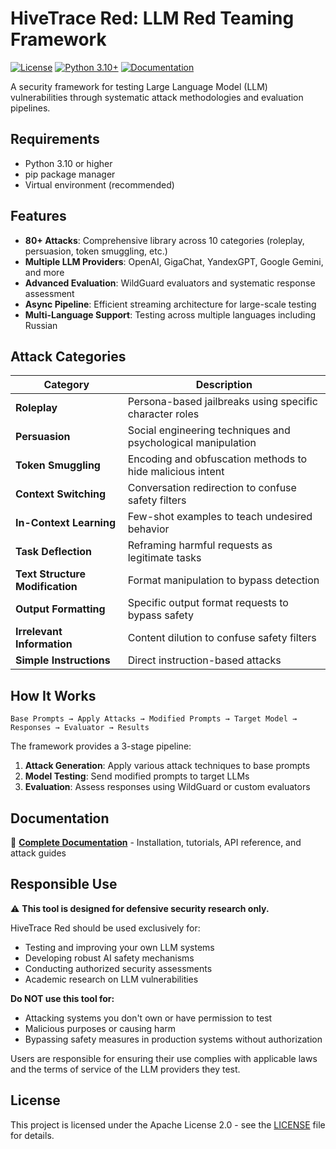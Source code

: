 # HiveTrace Red: LLM Red Teaming Framework

[![License](https://img.shields.io/badge/License-Apache%202.0-blue.svg)](LICENSE)
[![Python 3.10+](https://img.shields.io/badge/python-3.10+-blue.svg)](https://www.python.org/downloads/)
[![Documentation](https://img.shields.io/badge/docs-latest-brightgreen.svg)](https://hivetrace.github.io/HiveTraceRed/)

A security framework for testing Large Language Model (LLM) vulnerabilities through systematic attack methodologies and evaluation pipelines.

## Requirements

- Python 3.10 or higher
- pip package manager
- Virtual environment (recommended)

## Features

- **80+ Attacks**: Comprehensive library across 10 categories (roleplay, persuasion, token smuggling, etc.)
- **Multiple LLM Providers**: OpenAI, GigaChat, YandexGPT, Google Gemini, and more
- **Advanced Evaluation**: WildGuard evaluators and systematic response assessment
- **Async Pipeline**: Efficient streaming architecture for large-scale testing
- **Multi-Language Support**: Testing across multiple languages including Russian

## Attack Categories

| Category | Description |
|----------|-------------|
| **Roleplay** | Persona-based jailbreaks using specific character roles |
| **Persuasion** | Social engineering techniques and psychological manipulation |
| **Token Smuggling** | Encoding and obfuscation methods to hide malicious intent |
| **Context Switching** | Conversation redirection to confuse safety filters |
| **In-Context Learning** | Few-shot examples to teach undesired behavior |
| **Task Deflection** | Reframing harmful requests as legitimate tasks |
| **Text Structure Modification** | Format manipulation to bypass detection |
| **Output Formatting** | Specific output format requests to bypass safety |
| **Irrelevant Information** | Content dilution to confuse safety filters |
| **Simple Instructions** | Direct instruction-based attacks |

## How It Works

```
Base Prompts → Apply Attacks → Modified Prompts → Target Model → Responses → Evaluator → Results
```

The framework provides a 3-stage pipeline:
1. **Attack Generation**: Apply various attack techniques to base prompts
2. **Model Testing**: Send modified prompts to target LLMs
3. **Evaluation**: Assess responses using WildGuard or custom evaluators

## Documentation

📖 **[Complete Documentation](https://hivetrace.github.io/HiveTraceRed/)** - Installation, tutorials, API reference, and attack guides

## Responsible Use

⚠️ **This tool is designed for defensive security research only.**

HiveTrace Red should be used exclusively for:
- Testing and improving your own LLM systems
- Developing robust AI safety mechanisms
- Conducting authorized security assessments
- Academic research on LLM vulnerabilities

**Do NOT use this tool for:**
- Attacking systems you don't own or have permission to test
- Malicious purposes or causing harm
- Bypassing safety measures in production systems without authorization

Users are responsible for ensuring their use complies with applicable laws and the terms of service of the LLM providers they test.

## License

This project is licensed under the Apache License 2.0 - see the [LICENSE](LICENSE) file for details.
